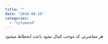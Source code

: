 ```yaml
---
title: ""
date: "2018-08-10"
categories: 
  - "tytomood"
---
```


هر معاشرتی که موجب کمال نشود باعث انحطاط میشود
